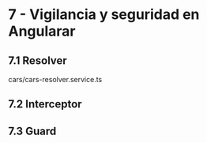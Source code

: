 # 7 - Vigilancia y seguridad en Angularar

## 7.1 Resolver
cars/cars-resolver.service.ts

## 7.2 Interceptor


## 7.3 Guard





